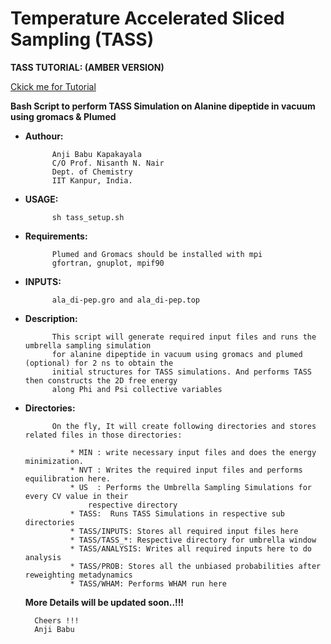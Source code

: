 
# Temperature Accelerated Sliced Sampling (TASS)

**TASS TUTORIAL: (AMBER VERSION)**

[Ckick me for Tutorial](https://sites.google.com/view/the-nnn-group/tutorials/tass)
    
 
**Bash Script to perform TASS Simulation on Alanine dipeptide in vacuum using gromacs & Plumed**

* **Authour:**
            
            Anji Babu Kapakayala
            C/O Prof. Nisanth N. Nair
            Dept. of Chemistry
            IIT Kanpur, India.
                      
* **USAGE:**

            sh tass_setup.sh
             
* **Requirements:**

            Plumed and Gromacs should be installed with mpi
            gfortran, gnuplot, mpif90

* **INPUTS:**

            ala_di-pep.gro and ala_di-pep.top
                          
             
* **Description:**

            This script will generate required input files and runs the umbrella sampling simulation
            for alanine dipeptide in vacuum using gromacs and plumed (optional) for 2 ns to obtain the
		    initial structures for TASS simulations. And performs TASS then constructs the 2D free energy 
   		    along Phi and Psi collective variables
             
* **Directories:**

            On the fly, It will create following directories and stores related files in those directories:
             
                * MIN : write necessary input files and does the energy minimization.
                * NVT : Writes the required input files and performs equilibration here.
	            * US  : Performs the Umbrella Sampling Simulations for every CV value in their 
		            respective directory
	            * TASS:  Runs TASS Simulations in respective sub directories
	            * TASS/INPUTS: Stores all required input files here
	            * TASS/TASS_*: Respective directory for umbrella window        
	            * TASS/ANALYSIS: Writes all required inputs here to do analysis 
	            * TASS/PROB: Stores all the unbiased probabilities after reweighting metadynamics
	            * TASS/WHAM: Performs WHAM run here 


  **More Details will be updated soon..!!!**
 
 	
		Cheers !!!
 		Anji Babu
